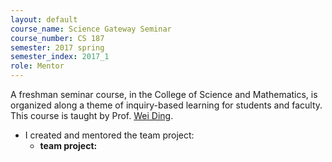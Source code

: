```yaml
---
layout: default
course_name: Science Gateway Seminar
course_number: CS 187
semester: 2017 spring
semester_index: 2017_1
role: Mentor
---
```

A freshman seminar course, in the College of Science and Mathematics, is organized along a theme of inquiry-based learning for students and faculty. This course is taught by Prof. [Wei Ding](https://www.cs.umb.edu/~ding). 
- I created and mentored the team project:
    - **team project:** <a href="{{ 'teaching/2017-spring-cs187/Crime_for_AI_class.pdf' | prepend: '/assets/pdf/' | relative_url }}" class="z-depth-0" role="button" target="_blank"><i class="fas fa-file-pdf"></i></a> 